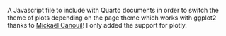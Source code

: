 A Javascript file to include with Quarto documents in order to switch the theme of plots depending on the page theme which works with ggplot2 thanks to [Mickaël Canouil](https://mickael.canouil.fr/posts/2023-05-30-quarto-light-dark/)!
I only added the support for plotly.
